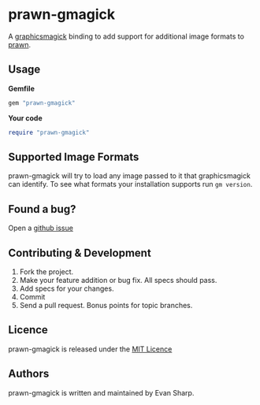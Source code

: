 # prawn-gmagick

A [graphicsmagick](http:////www.graphicsmagick.org/) binding to add support for
additional image formats to [prawn](https://github.com/prawnpdf/prawn).

## Usage

**Gemfile**

```ruby
gem "prawn-gmagick"
```

**Your code**

```ruby
require "prawn-gmagick"
```

## Supported Image Formats
prawn-gmagick will try to load any image passed to it that graphicsmagick can
identify. To see what formats your installation supports run `gm version`.

## Found a bug?
Open a [github issue](https://github.com/packetmonkey/prawn-gmagick/issues)

## Contributing & Development
1. Fork the project.
2. Make your feature addition or bug fix. All specs should pass.
3. Add specs for your changes.
4. Commit
5. Send a pull request. Bonus points for topic branches.

## Licence
prawn-gmagick is released under the [MIT Licence](http://choosealicense.com/licenses/mit/)

## Authors
prawn-gmagick is written and maintained by Evan Sharp.
